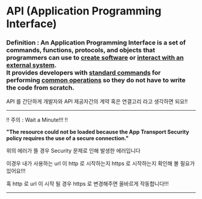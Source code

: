 # API (Application Programming Interface)

### Definition : An Application Programming Interface is a set of commands, functions, protocols, and objects that programmers can use to **<u>create software</u>** or **<u>interact with an external system</u>**. <br> It provides developers with **<u>standard commands</u>** for performing **<u>common operations</u>** so they do not have to write the code from scratch.



API 를 간단하게 개발자와 API 제공자간의 계약 혹은 연결고리 라고 생각하면 되요!!



<hr>

‼️ 주의 : Wait a Minute!!! ‼️

**"The resource could not be loaded because the App Transport Security policy requires the use of a secure connection."**

위의 에러가 뜰 경우 Security 문제로 인해 발생한 에러입니다

이경우 내가 사용하는 url 이 http 로 시작하는지 https 로 시작하는지 확인해 볼 필요가 있어요!!!

혹 http 로 url 이 시작 될 경우 https 로 변경해주면 올바르게 작동합니다!!!

<hr>